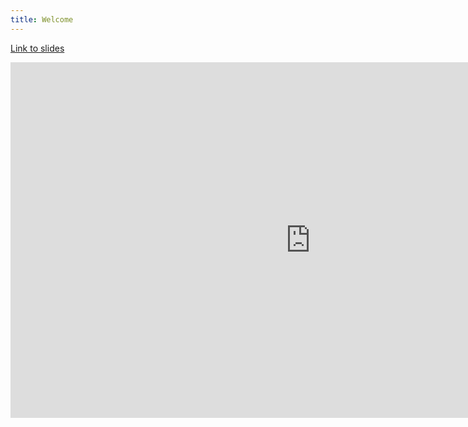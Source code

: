 ```yaml
---
title: Welcome
---
```


[Link to slides](https://docs.google.com/presentation/d/1aTFqbtuedzKYHwflu9XVo_impSjKZoSzHEznGAIJnPw/edit?usp=sharing)

<iframe src="https://docs.google.com/presentation/d/e/2PACX-1vQ87ZQfUFWIicHGl3v8k5v2M26OeKPaiySscmBAlw19kT2VtzaKbZnwWof01omjyTlgrBEP650W8Bem/embed?start=false&loop=false&delayms=60000" frameborder="0" width="960" height="569" allowfullscreen="true" mozallowfullscreen="true" webkitallowfullscreen="true"></iframe>